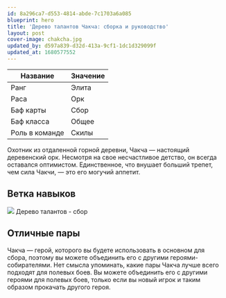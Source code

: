 ```yaml
---
id: 8a296ca7-d553-4814-abde-7c1703a6a085
blueprint: hero
title: 'Дерево талантов Чакча: сборка и руководство'
layout: post
cover-image: chakcha.jpg
updated_by: d597a839-d32d-413a-9cf1-1dc1d329099f
updated_at: 1680577552
---
```

Название  | Значение
------------- | -------------
Ранг  | Элита
Раса  | Орк
Баф карты  | Сбор
Баф класса | Общее
Роль в команде | Скилы

Охотник из отдаленной горной деревни, Чакча — настоящий деревенский орк. Несмотря на свое несчастливое детство, он всегда оставался оптимистом. Единственное, что внушает больший трепет, чем сила Чакчи, — это его могучий аппетит.

## Ветка навыков

![](https://callofdragonsguides.com/wp-content/uploads/2022/08/Chakcha-Gathering-Talent-Tree-1-1008x630.jpg)
Дерево талантов - сбор

## Отличные пары

Чакча — герой, которого вы будете использовать в основном для сбора, поэтому вы можете объединить его с другими героями-собирателями. Нет смысла упоминать, какие пары Чакча лучше всего подходят для полевых боев. Вы можете объединить его с другими героями для полевых боев, только если вы новый игрок и таким образом прокачать другого героя.
